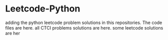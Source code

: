 # Leetcode-Python
adding the python leetcode problem solutions in this repositories. 
The code files are here.
all CTCI problems solutions are here.
some leetcode solutions are her











































































































































































































































































































































































































































































































































